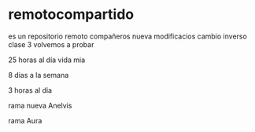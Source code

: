 # remotocompartido

es un repositorio remoto compañeros
nueva modificacios
cambio inverso
clase 3
volvemos a probar

25 horas al día vida mia

8 dias a la semana

3 horas al dia

rama nueva Anelvis

rama Aura

